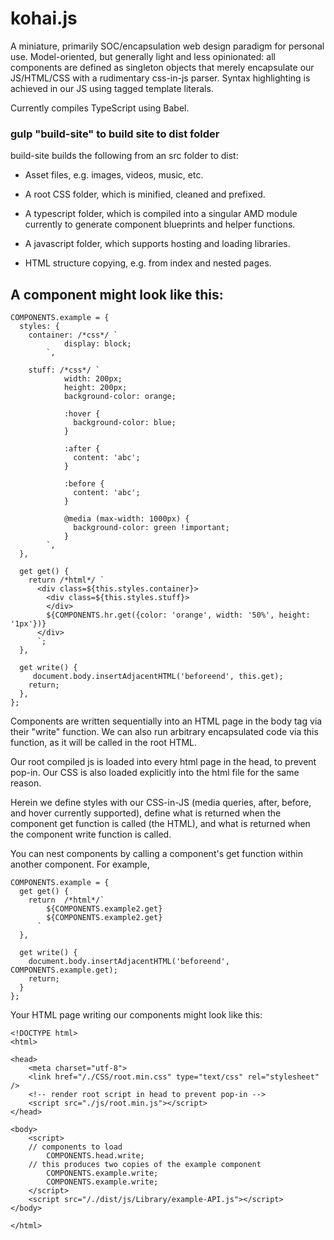 # kohai.js

A miniature, primarily SOC/encapsulation web design paradigm for personal use. Model-oriented, but generally light and less opinionated: all components are defined as singleton objects that merely encapsulate our JS/HTML/CSS with a rudimentary css-in-js parser. Syntax highlighting is achieved in our JS using tagged template literals.

Currently compiles TypeScript using Babel.


### gulp "build-site" to build site to dist folder

build-site builds the following from an src folder to dist:

* Asset files, e.g. images, videos, music, etc.
  
* A root CSS folder, which is minified, cleaned and prefixed.
  
* A typescript folder, which is compiled into a singular AMD module currently to generate component blueprints and helper functions.
  
* A javascript folder, which supports hosting and loading libraries.
  
* HTML structure copying, e.g. from index and nested pages.


## A component might look like this:

```
COMPONENTS.example = {
  styles: {
    container: /*css*/ `
            display: block;
        `,

    stuff: /*css*/ `
            width: 200px;
            height: 200px;
            background-color: orange;

            :hover {
              background-color: blue;
            }

            :after {
              content: 'abc';
            }

            :before {
              content: 'abc';
            }

            @media (max-width: 1000px) {
              background-color: green !important;
            }
        `,
  },

  get get() {
    return /*html*/ `
      <div class=${this.styles.container}>
        <div class=${this.styles.stuff}>
        </div>
        ${COMPONENTS.hr.get({color: 'orange', width: '50%', height: '1px'})}
      </div>
      `;
  },
  
  get write() {
     document.body.insertAdjacentHTML('beforeend', this.get);
    return;
  },
};
```
Components are written sequentially into an HTML page in the body tag via their "write" function. We can also run arbitrary encapsulated code via this function, as it will be called in the root HTML.

Our root compiled js is loaded into every html page in the head, to prevent pop-in. Our CSS is also loaded explicitly into the html file for the same reason.

Herein we define styles with our CSS-in-JS (media queries, after, before, and hover currently supported), define what is returned when the component get function is called (the HTML), and what is returned when the component write function is called.

You can nest components by calling a component's get function within another component. For example,

```
COMPONENTS.example = {
  get get() {
    return  /*html*/`
        ${COMPONENTS.example2.get}
        ${COMPONENTS.example2.get}
      `
  },

  get write() {
    document.body.insertAdjacentHTML('beforeend', COMPONENTS.example.get);
    return;
  }
};
```

Your HTML page writing our components might look like this:

```
<!DOCTYPE html>
<html>

<head>
    <meta charset="utf-8">
    <link href="/./CSS/root.min.css" type="text/css" rel="stylesheet" />
    <!-- render root script in head to prevent pop-in -->
    <script src="./js/root.min.js"></script>
</head>

<body>
    <script>
    // components to load
        COMPONENTS.head.write;
    // this produces two copies of the example component
        COMPONENTS.example.write;
        COMPONENTS.example.write;
    </script>
    <script src="/./dist/js/Library/example-API.js"></script>
</body>

</html>
```
